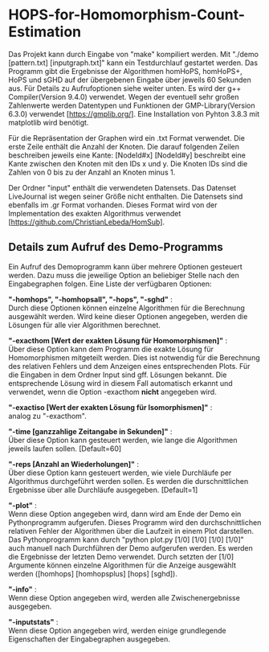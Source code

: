 # HOPS-for-Homomorphism-Count-Estimation

Das Projekt kann durch Eingabe von "make" kompiliert werden. Mit "./demo [pattern.txt] [inputgraph.txt]" kann ein Testdurchlauf gestartet werden. Das Programm gibt die Ergebnisse der Algorithmen homHoPS, homHoPS+, HoPS und sGHD auf der übergebenen Eingabe über jeweils 60 Sekunden aus. Für Details zu Aufrufoptionen siehe weiter unten. Es wird der g++ Compiler(Version 9.4.0) verwendet. Wegen der eventuell sehr großen Zahlenwerte werden Datentypen und Funktionen der GMP-Library(Version 6.3.0) verwendet [https://gmplib.org/]. Eine Installation von Pyhton 3.8.3 mit matplotlib wird benötigt.

Für die Repräsentation der Graphen wird ein .txt Format verwendet. Die erste Zeile enthält die Anzahl der Knoten. Die darauf folgenden Zeilen beschreiben jeweils eine Kante: [NodeId#x] [NodeId#y] beschreibt eine Kante zwischen den Knoten mit den IDs x und y. Die Knoten IDs sind die Zahlen von 0 bis zu der Anzahl an Knoten minus 1.

Der Ordner "input" enthält die verwendeten Datensets. Das Datenset LiveJournal ist wegen seiner Größe nicht enthalten. Die Datensets sind ebenfalls im .gr Format vorhanden. Dieses Format wird von der Implementation des exakten Algorithmus verwendet [https://github.com/ChristianLebeda/HomSub].

## Details zum Aufruf des Demo-Programms
Ein Aufruf des Demoprogramm kann über mehrere Optionen gesteuert werden. Dazu muss die jeweilige Option an beliebiger Stelle nach den Eingabegraphen folgen. Eine Liste der verfügbaren Optionen:

**"-homhops", "-homhopsall", "-hops", "-sghd"** :  
Durch diese Optionen können einzelne Algorithmen für die Berechnung ausgewählt werden. Wird keine dieser Optionen angegeben, werden die Lösungen für alle vier Algorithmen berechnet.

**"-exacthom [Wert der exakten Lösung für Homomorphismen]"** :  
Über diese Option kann dem Programm die exakte Lösung für Homomorphismen mitgeteilt werden. Dies ist notwendig für die Berechnung des relativen Fehlers und dem Anzeigen eines entsprechenden Plots. Für die Eingaben in dem Ordner Input sind gff. Lösungen bekannt. Die entsprechende Lösung wird in diesem Fall automatisch erkannt und verwendet, wenn die Option -exacthom **nicht** angegeben wird.

**"-exactiso [Wert der exakten Lösung für Isomorphismen]"** :  
analog zu "-exacthom".

**"-time [ganzzahlige Zeitangabe in Sekunden]"** :  
Über diese Option kann gesteuert werden, wie lange die Algorithmen jeweils laufen sollen. [Default=60]

**"-reps [Anzahl an Wiederholungen]"** :  
Über diese Option kann gesteuert werden, wie viele Durchläufe per Algorithmus durchgeführt werden sollen. Es werden die durschnittlichen Ergebnisse über alle Durchläufe ausgegeben. [Default=1]

**"-plot"** :  
Wenn diese Option angegeben wird, dann wird am Ende der Demo ein Pythonprogramm aufgerufen. Dieses Programm wird den durchschnittlichen relativen Fehler der Algorithmen über die Laufzeit in einem Plot darstellen. Das Pythonprogramm kann durch "python plot.py [1/0] [1/0] [1/0] [1/0]" auch manuell nach Durchführen der Demo aufgerufen werden. Es werden die Ergebnisse der letzten Demo verwendet. Durch setzten der [1/0] Argumente können einzelne Algorithmen für die Anzeige ausgewählt werden ([homhops] [homhopsplus] [hops] [sghd]).

**"-info"** :  
Wenn diese Option angegeben wird, werden alle Zwischenergebnisse ausgegeben.

**"-inputstats"** :  
Wenn diese Option angegeben wird, werden einige grundlegende Eigenschaften der Eingabegraphen ausgegeben.
